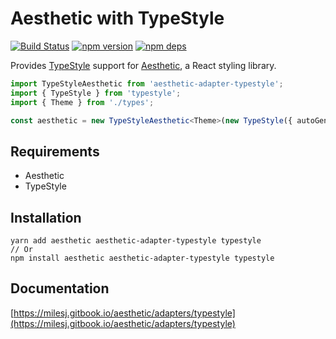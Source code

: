 # Aesthetic with TypeStyle

[![Build Status](https://github.com/milesj/aesthetic/workflows/Build/badge.svg)](https://github.com/milesj/aesthetic/actions?query=branch%3Amaster)
[![npm version](https://badge.fury.io/js/aesthetic-adapter-typestyle.svg)](https://www.npmjs.com/package/aesthetic-adapter-typestyle)
[![npm deps](https://david-dm.org/milesj/aesthetic.svg?path=packages/adapter-typestyle)](https://www.npmjs.com/package/aesthetic-adapter-typestyle)

Provides [TypeStyle](https://github.com/threepointone/typestyle) support for
[Aesthetic](https://github.com/milesj/aesthetic), a React styling library.

```ts
import TypeStyleAesthetic from 'aesthetic-adapter-typestyle';
import { TypeStyle } from 'typestyle';
import { Theme } from './types';

const aesthetic = new TypeStyleAesthetic<Theme>(new TypeStyle({ autoGenerateTag: true }), options);
```

## Requirements

- Aesthetic
- TypeStyle

## Installation

```
yarn add aesthetic aesthetic-adapter-typestyle typestyle
// Or
npm install aesthetic aesthetic-adapter-typestyle typestyle
```

## Documentation

[https://milesj.gitbook.io/aesthetic/adapters/typestyle](https://milesj.gitbook.io/aesthetic/adapters/typestyle)
